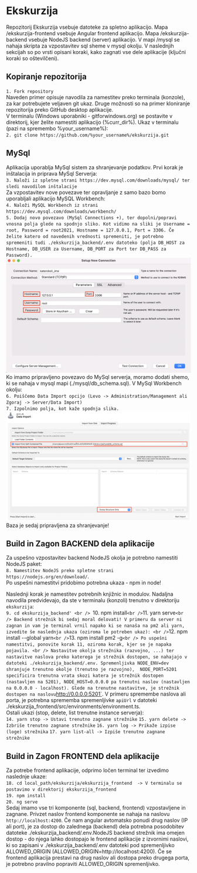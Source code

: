 # Ekskurzija

Repozitorij Ekskurzija vsebuje datoteke za spletno aplikacijo. Mapa /ekskurzija-frontend vsebuje Angular frontend aplikacijo. Mapa /ekskurzija-backend vsebuje NodeJS backend (server) aplikacijo. V mapi /mysql se nahaja skripta za vzpostavitev sql sheme v mysql okolju. 
V naslednjih sekcijah so po vrsti opisani koraki, kako zagnati vse dele aplikacije (ključni koraki so oštevilčeni).

## Kopiranje repozitorija
`1. Fork repository`
<br />
Naveden primer opisuje navodila za namestitev preko terminala (konzole), za kar potrebujete veljaven git ukaz. Druge možnosti so na primer kloniranje repozitorija preko GitHub desktop aplikacije. 
<br />
V terminalu (Windows uporabniki - gitforwindows.org) se postavite v direktorij, kjer želite namestiti aplikacijo (%curr_dir%). Ukaz v terminalu (pazi na spremembo %your_username%):
<br />
`2. git clone https://github.com/%your_username%/ekskurzija.git`

## MySql

Aplikacija uporablja MySql sistem za shranjevanje podatkov. Prvi korak je inštalacija in priprava MySql Serverja:
<br />
`3. Naloži iz spletne strani https://dev.mysql.com/downloads/mysql/ ter sledi navodilom inštalacije`
<br />
Za vzpostavitev nove povezave ter opravljanje z samo bazo bomo uporabljali aplikacijo MySQL Workbench:
<br />
`4. Naloži MySQL Workbench iz strani https://dev.mysql.com/downloads/workbench/`
<br />
`5. Dodaj novo povezavo (MySql Connections +), ter dopolni/popravi vnosna polja glede na spodnjo sliko. Kot vidimo na sliki je Username = root, Password = root2021, Hostname = 127.0.0.1, Port = 3306. Če želite katero od navedenih vrednosti spremeniti, je potrebno spremeniti tudi ./ekskurzija_backend/.env datoteko (polja DB_HOST za Hostname, DB_USER za Username, DB_PORT za Port ter DB_PASS za Password).`![Image not found!](./general_images/mysql.png?raw=true "MySqlConnection")
<br />
Ko imamo pripravljeno povezavo do MySql serverja, moramo dodati shemo, ki se nahaja v mysql mapi (./mysql/db_schema.sql). V MySql Workbench okolju:
<br />
`6. Poiščemo Data Import opcijo (Levo -> Administration/Management ali Zgoraj -> Server/Data Import)`
<br />
`7. Izpolnimo polja, kot kaže spodnja slika.`![Image not found!](./general_images/mysql_import.png?raw=true "MySqlConnection")
<br />
Baza je sedaj pripravljena za shranjevanje!

## Build in Zagon BACKEND dela aplikacije
Za uspešno vzpostavitev backend NodeJS okolja je potrebno namestiti NodeJS paket:
<br />
`8. Namestitev NodeJS preko spletne strani https://nodejs.org/en/download/`. 
<br />
Po uspešni namestitvi pridobimo potrebna ukaza - npm in node!
<br />

Naslednji korak je namestitev potrebnih knjižnic in modulov. Nadaljna navodila predvidevajo, da ste v terminalu (konzoli) trenutno v direktoriju `ekskurzija`:
<br />
`9. cd ekskurzija_backend'
<br />
`10. npm install`
<br />
`11. yarn serve`
<br />
Backend strežnik bi sedaj moral delovati! V primeru da server ni zagnan in vam je terminal vrnil napako ki se nanaša na pm2 ali yarn, izvedite še naslednja ukaza (oziroma le potreben ukaz):
<br />
`12. npm install --global yarn`
<br />
`13. npm install pm2 -g`
<br />
Po uspešni namestitvi, ponovite korak 11, oziroma korak, kjer se je napaka pojavila.
<br />
Nastavitve okolja strežnika (razvojno, ...) ter nastavitve naslova preko katerega je strežnik dostopen, se nahajajo v datoteki ./ekskurzija_backend/.env. Spremenljivka NODE_ENV=dev shranjuje trenutno okolje (trenutno je razvojno),  NODE_PORT=5201 specificira trenutna vrata skozi katera je strežnik dostopen (nastavljen na 5201), NODE_HOST=0.0.0.0 pa trenutni naslov (nastavljen na 0.0.0.0 - localhost). Glede na trenutne nastavitve, je strežnik dostopen na naslovu `http://0.0.0.0:5201`. V primeru spremembe naslova ali porta, je potrebna sprememba spremenljivke `apiUrl` v datoteki ./ekskurzija_frontend/src/environments/environment.ts.
<br />
Ostali ukazi (stop, delete, list trenutne instance serverja):
<br />
`14. yarn stop -> Ustavi trenutno zagnane strežnike`
`15. yarn delete -> Izbriše trenutno zagnane strežnike`
`16. yarn log -> Prikaže izpise (loge) strežnika`
`17. yarn list-all -> Izpiše trenutno zagnane strežnike`
<br />
## Build in Zagon FRONTEND dela aplikacije

Za potrebe frontend aplikacije, odprimo ločen terminal ter izvedimo naslednje ukaze:
<br />
`18. cd local_path/ekskurzija/ekskurzija_frontend  -> V terminalu se postavimo v direktorij ekskurzija_frontend`
<br />
`19. npm install`
<br />
`20. ng serve`
<br />
Sedaj imamo vse tri komponente (sql, backend, frontend) vzpostavljene in zagnane. Privzet naslov frontend komponente se nahaja na naslovu `http://localhost:4200`. Če nam angular avtomatsko ponudi drug naslov (IP ali port), je za dostop do zalednega (backend) dela potrebna posodobitev datoteke ./ekskurzija_backend/.env.NodeJS backend strežnik ima omejen dostop - do njega lahko dostopajo le frontend aplikacije z izvornimi naslovi, ki so zapisani v ./ekskurzija_backend/.env datoteki pod spremenljivko ALLOWED_ORIGIN (ALLOWED_ORIGIN=http://localhost:4200). Če se frontend aplikacija prestavi na drug naslov ali dostopa preko drugega porta, je potrebno pravilno popraviti ALLOWED_ORIGIN spremenljivko.
<br />
